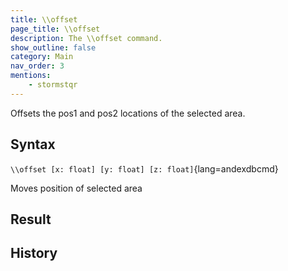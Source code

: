 ```yaml
---
title: \\offset
page_title: \\offset
description: The \\offset command.
show_outline: false
category: Main
nav_order: 3
mentions:
    - stormstqr
---
```


Offsets the pos1 and pos2 locations of the selected area.

<CommandDetailsTable
    name="\\offset"
    :categories="[
        'system', 'world', 'server', 'worldedit'
    ]"
    :requiredTags="[
        'canUseChatCommands'
    ]"
    ultraSecurityModeSecurityLevel="WorldEdit"
    version="1.0.0"
    :undoSupported="-2"
    :functional="true"
    :deprecated="false"
/>

## Syntax

`\\offset [x: float] [y: float] [z: float]`{lang=andexdbcmd}

<indent>Moves position of selected area</indent>

## Result


## History
